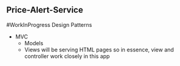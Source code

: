 ## Price-Alert-Service

#WorkInProgress
Design Patterns
- MVC
     - Models
     - Views will be serving HTML pages so in essence, view and controller work closely in this app
